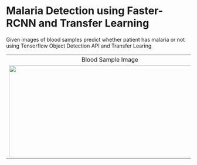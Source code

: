 # Malaria Detection using Faster-RCNN and Transfer Learning

Given images of blood samples predict whether patient has malaria or not using Tensorflow Object Detection API and Transfer Learing 
<table>
  <tr>
     <td><center>Blood Sample Image </center></td>
     <td>After Detection Image </td>
  </tr>
  <tr>
    <td><img src="https://i.ibb.co/tz4J6Gn/git-ori.jpg" width = "550" height = "250"/></td>
    <td> <img src="https://i.ibb.co/nf634g4/git-out.jpg" width = "550" height = "250"/></td>
  </tr>
 </table>
